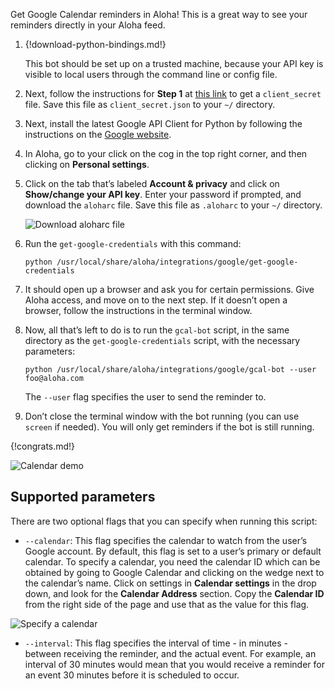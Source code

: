 Get Google Calendar reminders in Aloha! This is a great way to see
your reminders directly in your Aloha feed.

1.  {!download-python-bindings.md!}

    This bot should be set up on a trusted machine, because your API
    key is visible to local users through the command line or config
    file.

1.  Next, follow the instructions for **Step 1** at
    [this link](https://developers.google.com/google-apps/calendar/quickstart/python)
    to get a `client_secret` file. Save this file as `client_secret.json`
    to your `~/` directory.

1.  Next, install the latest Google API Client for Python by following the
    instructions on the
    [Google website](https://developers.google.com/api-client-library/python/start/installation).

1.  In Aloha, go to your click on the cog in the top right corner, and
    then clicking on **Personal settings**.

1.  Click on the tab that’s labeled **Account & privacy** and click on
    **Show/change your API key**. Enter your password if prompted, and
    download the `aloharc` file. Save this file as `.aloharc` to your `~/`
    directory.

    ![Download aloharc file](/static/images/integrations/google/calendar/001.png)

1.  Run the `get-google-credentials` with this command:

        python /usr/local/share/aloha/integrations/google/get-google-credentials

1.  It should open up a browser and ask you for certain permissions. Give
    Aloha access, and move on to the next step. If it doesn’t open a
    browser, follow the instructions in the terminal window.

1.  Now, all that’s left to do is to run the `gcal-bot` script, in the
    same directory as the `get-google-credentials` script, with the
    necessary parameters:

        python /usr/local/share/aloha/integrations/google/gcal-bot --user foo@aloha.com

    The `--user` flag specifies the user to send the reminder to.

1.  Don’t close the terminal window with the bot running (you can use
    `screen` if needed). You will only get reminders if the bot is still
    running.

{!congrats.md!}

![Calendar demo](/static/images/integrations/google/calendar/003.png)

## Supported parameters

There are two optional flags that you can specify when running this
script:

* `--calendar`: This flag specifies the calendar to watch from the
  user’s Google account. By default, this flag is set to a user’s
  primary or default calendar. To specify a calendar, you need the
  calendar ID which can be obtained by going to Google Calendar and
  clicking on the wedge next to the calendar’s name. Click on settings
  in **Calendar settings** in the drop down, and look for the **Calendar
  Address** section. Copy the **Calendar ID** from the right side of the
  page and use that as the value for this flag.

![Specify a calendar](/static/images/integrations/google/calendar/002.png)

* `--interval`: This flag specifies the interval of time - in
  minutes - between receiving the reminder, and the actual event. For
  example, an interval of 30 minutes would mean that you would receive a
  reminder for an event 30 minutes before it is scheduled to occur.
